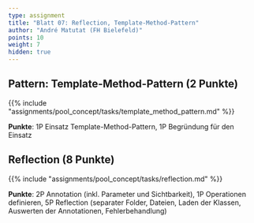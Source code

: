 ```yaml
---
type: assignment
title: "Blatt 07: Reflection, Template-Method-Pattern"
author: "André Matutat (FH Bielefeld)"
points: 10
weight: 7
hidden: true
---
```



## Pattern: Template-Method-Pattern (2 Punkte)

{{% include "assignments/pool_concept/tasks/template_method_pattern.md" %}}

**Punkte**: 1P Einsatz Template-Method-Pattern, 1P Begründung für den Einsatz


## Reflection (8 Punkte)

{{% include "assignments/pool_concept/tasks/reflection.md" %}}

**Punkte**: 2P Annotation (inkl. Parameter und Sichtbarkeit), 1P Operationen
definieren, 5P Reflection (separater Folder, Dateien, Laden der Klassen,
Auswerten der Annotationen, Fehlerbehandlung)
